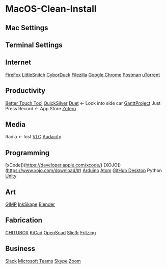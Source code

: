 # MacOS-Clean-Install

## Mac Settings

## Terminal Settings

## Internet
[FireFox](https://www.mozilla.org/en-US/firefox/accounts/)
[LittleSnitch](https://www.obdev.at/products/littlesnitch/download.html)
[CyborDuck](https://cyberduck.io/download/)
[Filezilla](https://filezilla-project.org/download.php#close)
[Google Chrome](https://www.google.com/chrome/thank-you.html?statcb=0&installdataindex=empty&defaultbrowser=0)
[Postman](https://www.postman.com/downloads/)
[uTorrent](https://www.utorrent.com/downloads/complete/track/stable/os/osx)


## Productivity
[Better Touch Tool](https://folivora.ai/downloads)
[QuickSilver](https://qsapp.com/download.php)
[Duet](https://www.duetdisplay.com/) <- Look into side car
[GanttProject](https://www.ganttproject.biz/download/gp30#mac)
Just Press Record <- App Store
[Zotero](https://www.zotero.org/download/)

## Media
Radia <- lost
[VLC](https://get.videolan.org/vlc/3.0.11.1/macosx/vlc-3.0.11.1.dmg)
[Audacity](https://www.audacityteam.org/download/mac/)


## Programming
[xCode])(https://developer.apple.com/xcode/)
[XOJO])(https://www.xojo.com/download/#)
[Arduino](https://www.arduino.cc/en/main/OldSoftwareReleases)
[Atom](https://atom.io/)
[GitHub Desktop](https://desktop.github.com/)
Python
[Unity](https://unity3d.com/get-unity/update)

## Art
[GIMP](https://www.gimp.org/downloads/)
[InkSkape](https://inkscape.org/release/inkscape-1.0.1/mac-os-x/1010-1015/dl/)
[Blender](https://www.blender.org/download/)

## Fabrication
[CHITUBOX](https://www.chitubox.com/en/download/chitubox-free)
[KiCad](https://kicad.org/download/)
[OpenScad](https://www.openscad.org/downloads.html)
[Slic3r](https://dl.slic3r.org/mac/)
[Fritzing](https://fritzing.org/download/?paid)

## Business
[Slack](https://slack.com/downloads/mac)
[Microsoft Teams](https://teams.microsoft.com/uswe-01/downloads)
[Skype](https://www.skype.com/en/get-skype/)
[Zoom](https://zoom.us/client/latest/Zoom.pkg)



